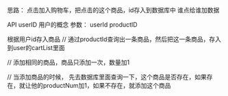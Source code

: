 思路：
  点击加入购物车，把点击的这个商品，id存入到数据库中
  谁点给谁加数据

API
  userID  用户的概念
  参数：
    userId
    productID

   根据用户id存入商品
   // 通过productId查询出一条商品，然后把这一条商品，存入到user的cartList里面

  // 添加相同的商品，商品只添加一次，数量加1

  // 当添加商品的时候， 先去数据库里面查询一下，这个商品是否存在，如果存在，就让他的productNum加1，如果不存在，就添加这个商品
